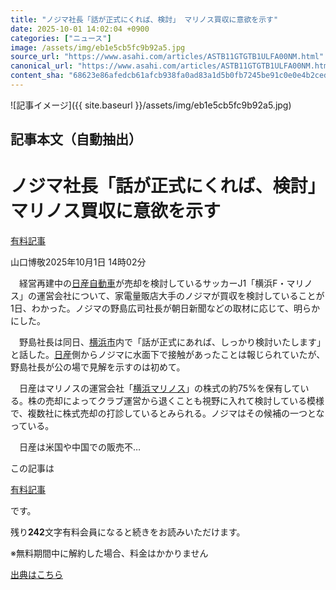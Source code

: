 ```yaml
---
title: "ノジマ社長「話が正式にくれば、検討」 マリノス買収に意欲を示す"
date: 2025-10-01 14:02:04 +0900
categories: ["ニュース"]
image: /assets/img/eb1e5cb5fc9b92a5.jpg
source_url: "https://www.asahi.com/articles/ASTB11GTGTB1ULFA00NM.html"
canonical_url: "https://www.asahi.com/articles/ASTB11GTGTB1ULFA00NM.html"
content_sha: "68623e86afedcb61afcb938fa0ad83a1d5b0fb7245be91c0e0e4b2cedad26c05"
---
```


![記事イメージ]({{ site.baseurl }}/assets/img/eb1e5cb5fc9b92a5.jpg)

## 記事本文（自動抽出）
<div><main role="main" id="main"><p></p><div class="y_Qv3"><h1>ノジマ社長「話が正式にくれば、検討」　マリノス買収に意欲を示す</h1><div class="mhPng"><p><span class="fNPYU Q_Shz"><a href="//www.asahi.com/news/gold.html?iref=com_gold">有料記事</a></span></p><span class="H8KYB">山口博敬</span><span class="UDj4P"><time datetime="2025-10-01T05:02:04.000Z">2025年10月1日 14時02分</time></span></div></div><p id="gsm_above_SnsUtilityArea"></p><p x-component-name="CommentHeadline" x-component-data='{"commentCount":0,"commentators":[],"mode":"pc"}'></p><div class="nfyQp"><p>　経営再建中の<a href="//www.asahi.com/topics/word/%E6%97%A5%E7%94%A3%E8%87%AA%E5%8B%95%E8%BB%8A.html" title="日産自動車 のトピックスを開く" class="eWgMZ">日産自動車</a>が売却を検討しているサッカーJ1「横浜F・マリノス」の運営会社について、家電量販店大手のノジマが買収を検討していることが1日、わかった。ノジマの野島広司社長が朝日新聞などの取材に応じて、明らかにした。</p><p>　野島社長は同日、<a href="//www.asahi.com/topics/word/%E6%A8%AA%E6%B5%9C%E5%B8%82.html" title="横浜市 のトピックスを開く" class="eWgMZ">横浜市</a>内で「話が正式にあれば、しっかり検討いたします」と話した。<a href="//www.asahi.com/topics/word/%E3%83%9B%E3%83%B3%E3%83%80%E3%83%BB%E6%97%A5%E7%94%A3%E7%B5%B1%E5%90%88%E5%8D%94%E8%AD%B0.html" title="日産 のトピックスを開く" class="eWgMZ">日産</a>側からノジマに水面下で接触があったことは報じられていたが、野島社長が公の場で見解を示すのは初めて。</p><p>　日産はマリノスの運営会社「<a href="http://www.asahi.com/sports/soccer/list/fmarinos.html" title="横浜マリノス のトピックスを開く" class="eWgMZ">横浜マリノス</a>」の株式の約75%を保有している。株の売却によってクラブ運営から退くことも視野に入れて検討している模様で、複数社に株式売却の打診しているとみられる。ノジマはその候補の一つとなっている。</p><p class="Lujdo">　日産は米国や中国での販売不…</p></div><p></p><div class="NbZMW"><div class="PxAm1"><p>この記事は</p><img src="//www.asahicom.jp/images/icon_key_gold.png" alt><a href="//www.asahi.com/news/gold.html?iref=com_1kiji_g_0">有料記事</a><p>です。</p><span class="Zgt88">残り<b>242</b>文字</span><span class="hideFromApp">有料会員になると続きをお読みいただけます。</span></div><p class="eQShK">※無料期間中に解約した場合、料金はかかりません</p></div><p x-component-name="WriterProfile" x-component-data='{"writerProfile":{"writerProfileList":[],"isWriterFollowAvailableMember":false},"isFreeArea":true}'></p><p x-component-name="ArticleCommentList" x-component-data='{"commentCount":0,"commentList":[],"shareUrlBase":"https://www.asahi.com/articles/ASTB11GTGTB1ULFA00NM.html","articleId":"ASTB11GTGTB1ULFA00NM","commentIdParam":"","equalCommentIdIndex":-1,"isAuthorized":false,"isFreePlan":false,"isPaidMember":false,"isPresent":false,"isHazard":false,"freeUrlBase":"//www.asahi.com","digitalUrlBase":"//digital.asahi.com"}'></p></main></div>

[出典はこちら](https://www.asahi.com/articles/ASTB11GTGTB1ULFA00NM.html)
